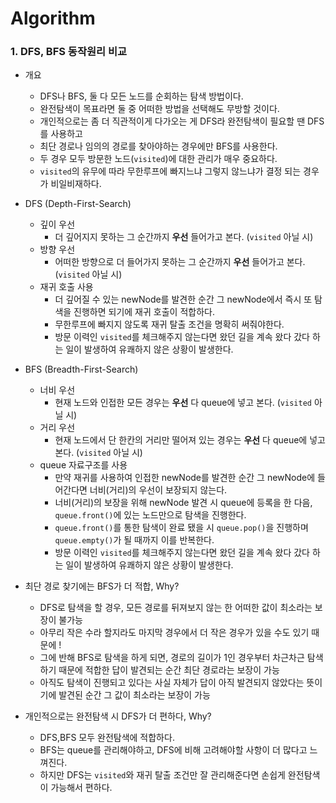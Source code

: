 # Algorithm

### 1. DFS, BFS 동작원리 비교

- 개요
    - DFS나 BFS, 둘 다 모든 노드를 순회하는 탐색 방법이다.
    - 완전탐색이 목표라면 둘 중 어떠한 방법을 선택해도 무방할 것이다.
    - 개인적으로는 좀 더 직관적이게 다가오는 게 DFS라 완전탐색이 필요할 땐 DFS를 사용하고
    - 최단 경로나 임의의 경로를 찾아야하는 경우에만 BFS를 사용한다.
    - 두 경우 모두 방문한 노드(`visited`)에 대한 관리가 매우 중요하다. 
    - `visited`의 유무에 따라 무한루프에 빠지느냐 그렇지 않느냐가 결정 되는 경우가 비일비재하다.
    
- DFS (Depth-First-Search)
    - 깊이 우선
        - 더 깊어지지 못하는 그 순간까지 **우선** 들어가고 본다. (`visited` 아닐 시)
    - 방향 우선
        - 어떠한 방향으로 더 들어가지 못하는 그 순간까지 **우선** 들어가고 본다. (`visited` 아닐 시)
    - 재귀 호출 사용
        - 더 깊어질 수 있는 newNode를 발견한 순간 그 newNode에서 즉시 또 탐색을 진행하면 되기에 재귀 호출이 적합하다.
        - 무한루프에 빠지지 않도록 재귀 탈출 조건을 명확히 써줘야한다.
        - 방문 이력인 `visited`를 체크해주지 않는다면 왔던 길을 계속 왔다 갔다 하는 일이 발생하여 유쾌하지 않은 상황이 발생한다.
        
- BFS (Breadth-First-Search)
    - 너비 우선
        - 현재 노드와 인접한 모든 경우는 **우선** 다 queue에 넣고 본다. (`visited` 아닐 시)
    - 거리 우선
        - 현재 노드에서 단 한칸의 거리만 떨어져 있는 경우는 **우선** 다 queue에 넣고 본다. (`visited` 아닐 시)
    - queue 자료구조를 사용
        - 만약 재귀를 사용하여 인접한 newNode를 발견한 순간 그 newNode에 들어간다면 너비(거리)의 우선이 보장되지 않는다.
        - 너비(거리)의 보장을 위해 newNode 발견 시 queue에 등록을 한 다음, `queue.front()`에 있는 노드만으로 탐색을 진행한다.
        - `queue.front()`를 통한 탐색이 완료 됐을 시 `queue.pop()`을 진행하며 `queue.empty()`가 될 때까지 이를 반복한다.
        - 방문 이력인 `visited`를 체크해주지 않는다면 왔던 길을 계속 왔다 갔다 하는 일이 발생하여 유쾌하지 않은 상황이 발생한다.
        
- 최단 경로 찾기에는 BFS가 더 적합, Why?
    - DFS로 탐색을 할 경우, 모든 경로를 뒤져보지 않는 한 어떠한 값이 최소라는 보장이 불가능
    - 아무리 작은 수라 할지라도 마지막 경우에서 더 작은 경우가 있을 수도 있기 때문에 !
    - 그에 반해 BFS로 탐색을 하게 되면, 경로의 길이가 1인 경우부터 차근차근 탐색하기 때문에 적합한 답이 발견되는 순간 최단 경로라는 보장이 가능
    - 아직도 탐색이 진행되고 있다는 사실 자체가 답이 아직 발견되지 않았다는 뜻이기에 발견된 순간 그 값이 최소라는 보장이 가능
    
- 개인적으로는 완전탐색 시 DFS가 더 편하다, Why?
    - DFS,BFS 모두 완전탐색에 적합하다.
    - BFS는 queue를 관리해야하고, DFS에 비해 고려해야할 사항이 더 많다고 느껴진다.
    - 하지만 DFS는 `visited`와 재귀 탈출 조건만 잘 관리해준다면 손쉽게 완전탐색이 가능해서 편하다.